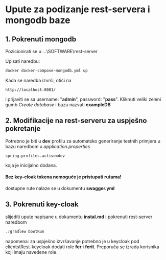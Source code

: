 # Upute za podizanje rest-servera i mongodb baze


## 1. Pokrenuti mongodb 

Pozicionirati se u ...\SOFTWARE\rest-server

Upisati naredbu: 
```sh
docker docker-compose-mongodb.yml up
```
Kada se naredba izvrši, otići na 
```
http://localhost:8081/
``` 
i prijaviti se sa username: "**admin**", password: "**pass**".
Kliknuti veliki zeleni gumb *Create database* i bazu nazvati **exampleDB**

## 2. Modifikacije na rest-serveru za uspješno pokretanje
Potrebno je biti u **dev** profilu za automatsko generiranje testnih primjera u bazu naredbom u *application.properties*
```
spring.profiles.active=dev
```
koja je inicijalno dodana.

#### Bez key-cloak tokena nemoguće je pristupati rutama!
dostupne rute nalaze se u dokumentu **swagger.yml**

## 3. Pokrenuti key-cloak
slijediti upute napisane u dokumentu **instal.md** i pokrenuti rest-server naredbom

```java
./gradlew bootRun
```

napomena: za uspješno izvršavanje potrebno je u keycloak pod clients\Rest-keycloak dodati role **fer** i **ferit**. Preporuča se izrada korisnika koji imaju navedene role.
